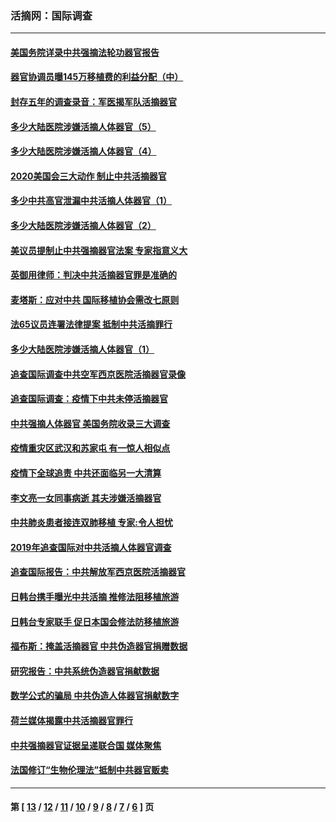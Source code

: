 ### 活摘网：国际调查
---
#### [美国务院详录中共强摘法轮功器官报告](../../pages/nf5947/n12944519.md?05190430) 
#### [器官协调员曝145万移植费的利益分配（中）](../../pages/nf5947/n12894547.md?05190430) 
#### [封存五年的调查录音：军医揭军队活摘器官](../../pages/nf5947/n12798692.md?05190430) 
#### [多少大陆医院涉嫌活摘人体器官（5）](../../pages/nf5947/n12768383.md?05190430) 
#### [多少大陆医院涉嫌活摘人体器官（4）](../../pages/nf5947/n12664434.md?05190430) 
#### [2020美国会三大动作 制止中共活摘器官](../../pages/nf5947/n12682004.md?05190430) 
#### [多少中共高官泄漏中共活摘人体器官（1）](../../pages/nf5947/n12671234.md?05190430) 
#### [多少大陆医院涉嫌活摘人体器官（2）](../../pages/nf5947/n12655589.md?05190430) 
#### [美议员提制止中共强摘器官法案 专家指意义大](../../pages/nf5947/n12630561.md?05190430) 
#### [英御用律师：判决中共活摘器官罪是准确的](../../pages/nf5947/n12580740.md?05190430) 
#### [麦塔斯：应对中共 国际移植协会需改七原则](../../pages/nf5947/n12514711.md?05190430) 
#### [法65议员连署法律提案 抵制中共活摘罪行](../../pages/nf5947/n12437047.md?05190430) 
#### [多少大陆医院涉嫌活摘人体器官（1）](../../pages/nf5947/n12414284.md?05190430) 
#### [追查国际调查中共空军西京医院活摘器官录像](../../pages/nf5947/n12348837.md?05190430) 
#### [追查国际调查：疫情下中共未停活摘器官](../../pages/nf5947/n12273415.md?05190430) 
#### [中共强摘人体器官 美国务院收录三大调查](../../pages/nf5947/n12181488.md?05190430) 
#### [疫情重灾区武汉和苏家屯 有一惊人相似点](../../pages/nf5947/n12150824.md?05190430) 
#### [疫情下全球追责 中共还面临另一大清算](../../pages/nf5947/n12070397.md?05190430) 
#### [李文亮一女同事病逝 其夫涉嫌活摘器官](../../pages/nf5947/n11957882.md?05190430) 
#### [中共肺炎患者接连双肺移植 专家:令人担忧](../../pages/nf5947/n11945516.md?05190430) 
#### [2019年追查国际对中共活摘人体器官调查](../../pages/nf5947/n11917733.md?05190430) 
#### [追查国际报告：中共解放军西京医院活摘器官](../../pages/nf5947/n11838359.md?05190430) 
#### [日韩台携手曝光中共活摘 推修法阻移植旅游](../../pages/nf5947/n11712046.md?05190430) 
#### [日韩台专家联手 促日本国会修法防移植旅游](../../pages/nf5947/n11708887.md?05190430) 
#### [福布斯：掩盖活摘器官 中共伪造器官捐赠数据](../../pages/nf5947/n11669316.md?05190430) 
#### [研究报告：中共系统伪造器官捐献数据](../../pages/nf5947/n11665366.md?05190430) 
#### [数学公式的骗局 中共伪造人体器官捐献数字](../../pages/nf5947/n11657738.md?05190430) 
#### [荷兰媒体揭露中共活摘器官罪行](../../pages/nf5947/n11574020.md?05190430) 
#### [中共强摘器官证据呈递联合国 媒体聚焦](../../pages/nf5947/n11546426.md?05190430) 
#### [法国修订“生物伦理法”抵制中共器官贩卖](../../pages/nf5947/n11545564.md?05190430) 

---
#### 第 [ [13](./13.md?05190430) / [12](./12.md?05190430) / [11](./11.md?05190430) / [10](./10.md?05190430) / [9](./9.md?05190430) / [8](./8.md?05190430) / [7](./7.md?05190430) / [6](./6.md?05190430) ] 页
